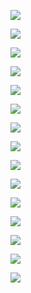 

![](https://gitee.com/hxc8/images7/raw/master/img/202407190745241.jpg)







![](https://gitee.com/hxc8/images7/raw/master/img/202407190745131.jpg)



![](https://gitee.com/hxc8/images7/raw/master/img/202407190745011.jpg)

 

![](https://gitee.com/hxc8/images7/raw/master/img/202407190745786.jpg)



![](https://gitee.com/hxc8/images7/raw/master/img/202407190745172.jpg)



![](https://gitee.com/hxc8/images7/raw/master/img/202407190745644.jpg)



![](https://gitee.com/hxc8/images7/raw/master/img/202407190745780.jpg)



![](https://gitee.com/hxc8/images7/raw/master/img/202407190745951.jpg)



![](https://gitee.com/hxc8/images7/raw/master/img/202407190745313.jpg)





![](https://gitee.com/hxc8/images7/raw/master/img/202407190745276.jpg)



![](https://gitee.com/hxc8/images7/raw/master/img/202407190745004.jpg)



![](https://gitee.com/hxc8/images7/raw/master/img/202407190745537.jpg)



![](https://gitee.com/hxc8/images7/raw/master/img/202407190745872.jpg)





![](https://gitee.com/hxc8/images7/raw/master/img/202407190745463.jpg)



![](https://gitee.com/hxc8/images7/raw/master/img/202407190745747.jpg)

